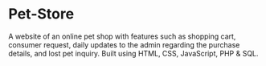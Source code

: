 # Pet-Store
A website of an online pet shop with features such as shopping cart, consumer request, daily updates to the admin regarding the purchase details, and lost pet inquiry. Built using HTML, CSS, JavaScript, PHP &amp; SQL.

